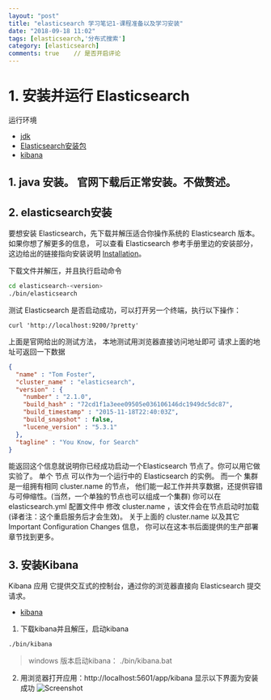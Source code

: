 ```yaml
---
layout: "post"
title: "elasticsearch 学习笔记1-课程准备以及学习安装"
date: "2018-09-18 11:02"
tags: [elasticsearch,'分布式搜索']
category: [elasticsearch]
comments: true    // 是否开启评论
---
```


# 1. 安装并运行 Elasticsearch

运行环境

- [jdk](https://www.oracle.com/technetwork/java/javase/downloads/index.html)
- [Elasticsearch安装包](elastic.co/downloads/elasticsearch)
 - [kibana](https://www.elastic.co/downloads/kibana)
 
## 1. java 安装。 官网下载后正常安装。不做赘述。
## 2. elasticsearch安装
要想安装 Elasticsearch，先下载并解压适合你操作系统的 Elasticsearch 版本。如果你想了解更多的信息， 可以查看 Elasticsearch 参考手册里边的安装部分，这边给出的链接指向安装说明 [Installation](https://www.elastic.co/guide/en/elasticsearch/reference/master/_installation.html)。

下载文件并解压，并且执行启动命令

```sh
cd elasticsearch-<version>
./bin/elasticsearch
```

测试 Elasticsearch 是否启动成功，可以打开另一个终端，执行以下操作：

```
curl 'http://localhost:9200/?pretty'

```

上面是官网给出的测试方法， 本地测试用浏览器直接访问地址即可
请求上面的地址可返回一下数据

```json
{
  "name" : "Tom Foster",
  "cluster_name" : "elasticsearch",
  "version" : {
    "number" : "2.1.0",
    "build_hash" : "72cd1f1a3eee09505e036106146dc1949dc5dc87",
    "build_timestamp" : "2015-11-18T22:40:03Z",
    "build_snapshot" : false,
    "lucene_version" : "5.3.1"
  },
  "tagline" : "You Know, for Search"
}
```

能返回这个信息就说明你已经成功启动一个Elasticsearch 节点了。你可以用它做实验了。
单个 节点 可以作为一个运行中的 Elasticsearch 的实例。 而一个 集群 是一组拥有相同 cluster.name 的节点， 他们能一起工作并共享数据，还提供容错与可伸缩性。(当然，一个单独的节点也可以组成一个集群) 你可以在 elasticsearch.yml 配置文件中 修改 cluster.name ，该文件会在节点启动时加载 (译者注：这个重启服务后才会生效)。 关于上面的 cluster.name 以及其它 Important Configuration Changes 信息， 你可以在这本书后面提供的生产部署章节找到更多。

## 3.  安装Kibana
 Kibana 应用 它提供交互式的控制台，通过你的浏览器直接向 Elasticsearch 提交请求。

 - [kibana](https://www.elastic.co/downloads/kibana)

1. 下载kibana并且解压，启动kibana

```sh
./bin/kibana
```

> windows 版本启动kibana： ./bin/kibana.bat

2. 用浏览器打开应用：http://localhost:5601/app/kibana 显示以下界面为安装成功
![Screenshot](https://i.imgur.com/HJHgbLW.png)
